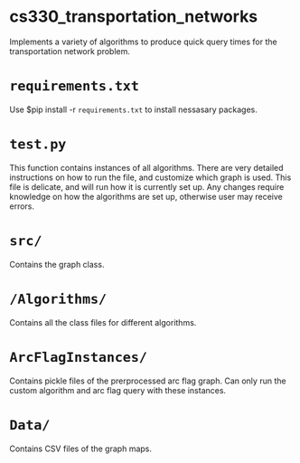 # cs330_transportation_networks
Implements a variety of algorithms to produce quick query times for the transportation network problem.

# `requirements.txt`
Use $pip install -r `requirements.txt` to install nessasary packages. 

# `test.py`
This function contains instances of all algorithms. There are very detailed instructions on how to run the file, and
customize which graph is used. This file is delicate, and will run how it is currently set up. Any changes require knowledge on how the algorithms are set up, otherwise user may receive errors. 

# `src/` 
Contains the graph class. 

# `/Algorithms/` 
Contains all the class files for different algorithms. 

# `ArcFlagInstances/`
Contains pickle files of the prerprocessed arc flag graph. Can only run the custom algorithm and arc flag query with these instances. 

# `Data/`
Contains CSV files of the graph maps. 
